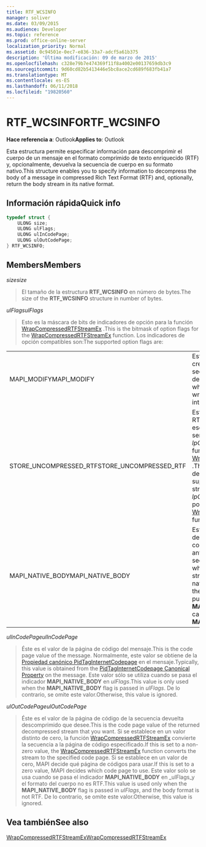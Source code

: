 ```yaml
---
title: RTF_WCSINFO
manager: soliver
ms.date: 03/09/2015
ms.audience: Developer
ms.topic: reference
ms.prod: office-online-server
localization_priority: Normal
ms.assetid: 0c94501e-0ec7-e836-33a7-adcf5a61b375
description: 'Última modificación: 09 de marzo de 2015'
ms.openlocfilehash: c328e79b7e474369f11f8a4002e00137659db3c9
ms.sourcegitcommit: 9d60cd82b5413446e5bc8ace2cd689f683fb41a7
ms.translationtype: MT
ms.contentlocale: es-ES
ms.lasthandoff: 06/11/2018
ms.locfileid: "19820560"
---
```

# <a name="rtfwcsinfo"></a><span data-ttu-id="09652-103">RTF_WCSINFO</span><span class="sxs-lookup"><span data-stu-id="09652-103">RTF_WCSINFO</span></span>

  
  
<span data-ttu-id="09652-104">**Hace referencia a**: Outlook</span><span class="sxs-lookup"><span data-stu-id="09652-104">**Applies to**: Outlook</span></span> 
  
<span data-ttu-id="09652-105">Esta estructura permite especificar información para descomprimir el cuerpo de un mensaje en el formato comprimido de texto enriquecido (RTF) y, opcionalmente, devuelva la secuencia de cuerpo en su formato nativo.</span><span class="sxs-lookup"><span data-stu-id="09652-105">This structure enables you to specify information to decompress the body of a message in compressed Rich Text Format (RTF) and, optionally, return the body stream in its native format.</span></span>
  
## <a name="quick-info"></a><span data-ttu-id="09652-106">Información rápida</span><span class="sxs-lookup"><span data-stu-id="09652-106">Quick info</span></span>

```cpp
typedef struct { 
    ULONG size; 
    ULONG ulFlags; 
    ULONG ulInCodePage; 
    ULONG ulOutCodePage; 
} RTF_WCSINFO;

```

## <a name="members"></a><span data-ttu-id="09652-107">Members</span><span class="sxs-lookup"><span data-stu-id="09652-107">Members</span></span>

 <span data-ttu-id="09652-108">_size_</span><span class="sxs-lookup"><span data-stu-id="09652-108">_size_</span></span>
  
> <span data-ttu-id="09652-109">El tamaño de la estructura **RTF_WCSINFO** en número de bytes.</span><span class="sxs-lookup"><span data-stu-id="09652-109">The size of the **RTF_WCSINFO** structure in number of bytes.</span></span> 
    
 <span data-ttu-id="09652-110">_ulFlags_</span><span class="sxs-lookup"><span data-stu-id="09652-110">_ulFlags_</span></span>
  
> <span data-ttu-id="09652-111">Esto es la máscara de bits de indicadores de opción para la función [WrapCompressedRTFStreamEx](wrapcompressedrtfstreamex.md) .</span><span class="sxs-lookup"><span data-stu-id="09652-111">This is the bitmask of option flags for the [WrapCompressedRTFStreamEx](wrapcompressedrtfstreamex.md) function.</span></span> <span data-ttu-id="09652-112">Los indicadores de opción compatibles son:</span><span class="sxs-lookup"><span data-stu-id="09652-112">The supported option flags are:</span></span> 
    
|||
|:-----|:-----|
|<span data-ttu-id="09652-113">MAPI_MODIFY</span><span class="sxs-lookup"><span data-stu-id="09652-113">MAPI_MODIFY</span></span>  <br/> |<span data-ttu-id="09652-114">Esto indica si el cliente intenta crear una interfaz de la secuencia ajustada que se devuelve.</span><span class="sxs-lookup"><span data-stu-id="09652-114">This indicates whether the client intends to write the wrapped stream interface that is returned.</span></span>  <br/> |
|<span data-ttu-id="09652-115">STORE_UNCOMPRESSED_RTF</span><span class="sxs-lookup"><span data-stu-id="09652-115">STORE_UNCOMPRESSED_RTF</span></span>  <br/> |<span data-ttu-id="09652-116">Esto indica si se supone que el RTF descomprimido se escriben en la secuencia que señala el puntero _lpCompressedRTFStream_ de la función [WrapCompressedRTFStreamEx](wrapcompressedrtfstreamex.md) .</span><span class="sxs-lookup"><span data-stu-id="09652-116">This indicates whether the decompressed RTF is supposed to be written to the stream that is pointed to by the  _lpCompressedRTFStream_ pointer of the [WrapCompressedRTFStreamEx](wrapcompressedrtfstreamex.md) function.</span></span>  <br/> |
|<span data-ttu-id="09652-117">MAPI_NATIVE_BODY</span><span class="sxs-lookup"><span data-stu-id="09652-117">MAPI_NATIVE_BODY</span></span>  <br/> |<span data-ttu-id="09652-118">Esto indica si la secuencia descomprimida también se convierte en el cuerpo nativo antes de devolver la secuencia.</span><span class="sxs-lookup"><span data-stu-id="09652-118">This indicates whether the decompressed stream is also converted to the native body before returning the stream.</span></span> <span data-ttu-id="09652-119">Esta marca no se puede combinar con la marca **MAPI_MODIFY** .</span><span class="sxs-lookup"><span data-stu-id="09652-119">This flag cannot be combined with the **MAPI_MODIFY** flag.</span></span>  <br/> |
   
 <span data-ttu-id="09652-120">_ulInCodePage_</span><span class="sxs-lookup"><span data-stu-id="09652-120">_ulInCodePage_</span></span>
  
> <span data-ttu-id="09652-121">Éste es el valor de la página de código del mensaje.</span><span class="sxs-lookup"><span data-stu-id="09652-121">This is the code page value of the message.</span></span> <span data-ttu-id="09652-122">Normalmente, este valor se obtiene de la [Propiedad canónico PidTagInternetCodepage](pidtaginternetcodepage-canonical-property.md) en el mensaje.</span><span class="sxs-lookup"><span data-stu-id="09652-122">Typically, this value is obtained from the [PidTagInternetCodepage Canonical Property](pidtaginternetcodepage-canonical-property.md) on the message.</span></span> <span data-ttu-id="09652-123">Este valor sólo se utiliza cuando se pasa el indicador **MAPI_NATIVE_BODY** en _ulFlags_.</span><span class="sxs-lookup"><span data-stu-id="09652-123">This value is only used when the **MAPI_NATIVE_BODY** flag is passed in  _ulFlags_.</span></span> <span data-ttu-id="09652-124">De lo contrario, se omite este valor.</span><span class="sxs-lookup"><span data-stu-id="09652-124">Otherwise, this value is ignored.</span></span>
    
 <span data-ttu-id="09652-125">_ulOutCodePage_</span><span class="sxs-lookup"><span data-stu-id="09652-125">_ulOutCodePage_</span></span>
  
> <span data-ttu-id="09652-126">Éste es el valor de la página de código de la secuencia devuelta descomprimido que desee.</span><span class="sxs-lookup"><span data-stu-id="09652-126">This is the code page value of the returned decompressed stream that you want.</span></span> <span data-ttu-id="09652-127">Si se establece en un valor distinto de cero, la función [WrapCompressedRTFStreamEx](wrapcompressedrtfstreamex.md) convierte la secuencia a la página de código especificado.</span><span class="sxs-lookup"><span data-stu-id="09652-127">If this is set to a non-zero value, the [WrapCompressedRTFStreamEx](wrapcompressedrtfstreamex.md) function converts the stream to the specified code page.</span></span> <span data-ttu-id="09652-128">Si se establece en un valor de cero, MAPI decide qué página de códigos para usar.</span><span class="sxs-lookup"><span data-stu-id="09652-128">If this is set to a zero value, MAPI decides which code page to use.</span></span> <span data-ttu-id="09652-129">Este valor solo se usa cuando se pasa el indicador **MAPI_NATIVE_BODY** en _ulFlags_y el formato del cuerpo no es RTF.</span><span class="sxs-lookup"><span data-stu-id="09652-129">This value is used only when the **MAPI_NATIVE_BODY** flag is passed in  _ulFlags_, and the body format is not RTF.</span></span> <span data-ttu-id="09652-130">De lo contrario, se omite este valor.</span><span class="sxs-lookup"><span data-stu-id="09652-130">Otherwise, this value is ignored.</span></span>
    
## <a name="see-also"></a><span data-ttu-id="09652-131">Vea también</span><span class="sxs-lookup"><span data-stu-id="09652-131">See also</span></span>



[<span data-ttu-id="09652-132">WrapCompressedRTFStreamEx</span><span class="sxs-lookup"><span data-stu-id="09652-132">WrapCompressedRTFStreamEx</span></span>](wrapcompressedrtfstreamex.md)

